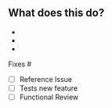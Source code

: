 ## What does this do?
* 
*
*

Fixes #

- [ ] Reference Issue
- [ ] Tests new feature
- [ ] Functional Review
